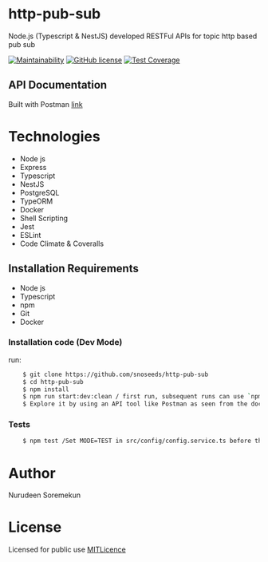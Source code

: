 # http-pub-sub
Node.js (Typescript & NestJS) developed RESTFul APIs for topic http based pub sub

[![Maintainability](https://api.codeclimate.com/v1/badges/82582c51de0ef223d0ad/maintainability)](https://codeclimate.com/github/snoseeds/http-pub-sub/maintainability)
[![GitHub license](https://img.shields.io/github/license/snoseeds/Banka.svg)](https://github.com/snoseeds/http-pub-sub/blob/main/LICENSE)
[![Test Coverage](https://api.codeclimate.com/v1/badges/87cbfa83452cbb0dd136/test_coverage)](https://codeclimate.com/github/snoseeds/http-pub-sub/test_coverage)

## API Documentation
Built with Postman [link](https://documenter.getpostman.com/view/6777319/UV5agbhy)

# Technologies

* Node js
* Express
* Typescript
* NestJS
* PostgreSQL
* TypeORM
* Docker
* Shell Scripting
* Jest
* ESLint
* Code Climate & Coveralls

## Installation Requirements

* Node js
* Typescript
* npm
* Git
* Docker

### Installation code (Dev Mode)
run: 
```Bash
    $ git clone https://github.com/snoseeds/http-pub-sub
    $ cd http-pub-sub
    $ npm install
    $ npm run start:dev:clean / first run, subsequent runs can use `npm run start:dev` if the db wants to be preserved
    $ Explore it by using an API tool like Postman as seen from the documentation above
```

### Tests
```Bash
    $ npm test /Set MODE=TEST in src/config/config.service.ts before that, be sure to reset it to MODE=DEV or PROD need be
```


# Author

Nurudeen Soremekun

# License

Licensed for public use [MITLicence](https://opensource.org/licenses/MIT)
